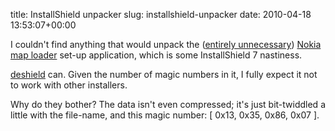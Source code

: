 title: InstallShield unpacker
slug: installshield-unpacker
date: 2010-04-18 13:53:07+00:00

I couldn't find anything that would unpack the (<a href="http://handphone-solution.blogspot.com/2009/07/direct-download-for-ovi-maps-30-without.html">entirely unnecessary</a>) <a href="http://maps.nokia.com/ovi-services-and-apps/ovi-maps/downloads">Nokia map loader</a> set-up application, which is some InstallShield 7 nastiness.

<a href="//git.goeswhere.com/?p=deshield.git;a=blob;f=src/Deshield.java;h=8a74acececdb237829b9f2f694740bd47ec25ac5;hb=HEAD">deshield</a> can.  Given the number of magic numbers in it, I fully expect it not to work with other installers.

Why do they bother?  The data isn't even compressed; it's just bit-twiddled a little with the file-name, and this magic number: [ 0x13, 0x35, 0x86, 0x07 ].